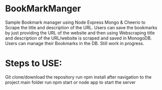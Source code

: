 # BookMarkManger

Sample Bookmark manager using Node Express Mongo & Cheerio to Scrape the title and description of the URL. Users can save the bookmarks by just providing the URL of the website and then using Webscraping title and description of the URL/website is scraped and saved in MonogoDB. Users can manage their Bookmarks in the DB. Still work in progress.

# Steps to USE:

Git clone/download the repository 
run npm install after navigation to the project main folder 
run npm start or node app to start the server
